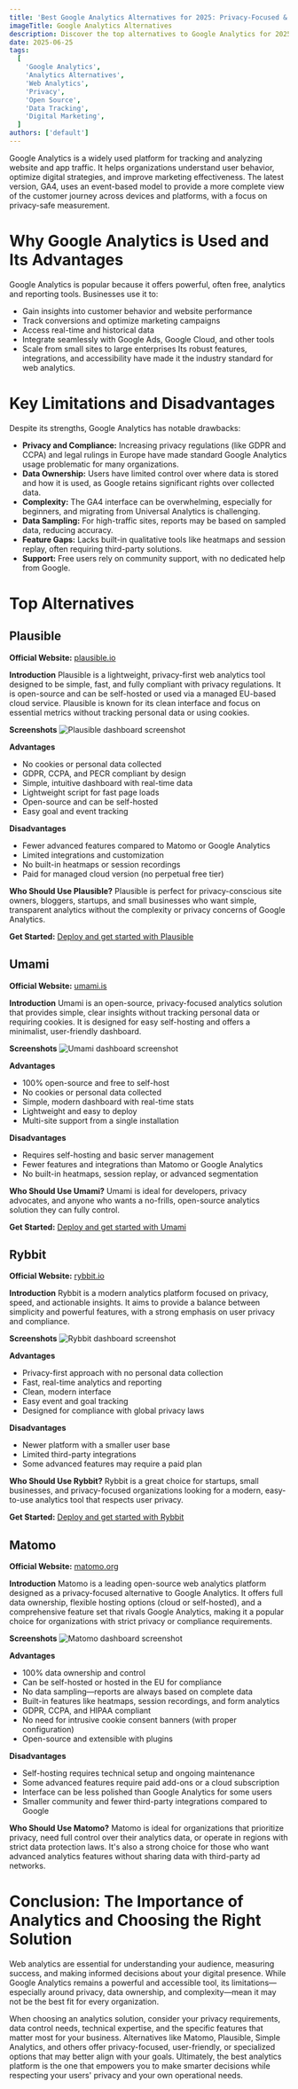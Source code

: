 ```yaml
---
title: 'Best Google Analytics Alternatives for 2025: Privacy-Focused & Powerful Options'
imageTitle: Google Analytics Alternatives
description: Discover the top alternatives to Google Analytics for 2025. Explore privacy-friendly, open-source, and feature-rich analytics tools to help you track website performance without compromising user privacy.
date: 2025-06-25
tags:
  [
    'Google Analytics',
    'Analytics Alternatives',
    'Web Analytics',
    'Privacy',
    'Open Source',
    'Data Tracking',
    'Digital Marketing',
  ]
authors: ['default']
---
```


Google Analytics is a widely used platform for tracking and analyzing website and app traffic. It helps organizations understand user behavior, optimize digital strategies, and improve marketing effectiveness. The latest version, GA4, uses an event-based model to provide a more complete view of the customer journey across devices and platforms, with a focus on privacy-safe measurement.

# Why Google Analytics is Used and Its Advantages

Google Analytics is popular because it offers powerful, often free, analytics and reporting tools. Businesses use it to:

- Gain insights into customer behavior and website performance
- Track conversions and optimize marketing campaigns
- Access real-time and historical data
- Integrate seamlessly with Google Ads, Google Cloud, and other tools
- Scale from small sites to large enterprises
  Its robust features, integrations, and accessibility have made it the industry standard for web analytics.

# Key Limitations and Disadvantages

Despite its strengths, Google Analytics has notable drawbacks:

- **Privacy and Compliance:** Increasing privacy regulations (like GDPR and CCPA) and legal rulings in Europe have made standard Google Analytics usage problematic for many organizations.
- **Data Ownership:** Users have limited control over where data is stored and how it is used, as Google retains significant rights over collected data.
- **Complexity:** The GA4 interface can be overwhelming, especially for beginners, and migrating from Universal Analytics is challenging.
- **Data Sampling:** For high-traffic sites, reports may be based on sampled data, reducing accuracy.
- **Feature Gaps:** Lacks built-in qualitative tools like heatmaps and session replay, often requiring third-party solutions.
- **Support:** Free users rely on community support, with no dedicated help from Google.

# Top Alternatives

## Plausible

**Official Website:** [plausible.io](https://plausible.io)

**Introduction** Plausible is a lightweight, privacy-first web analytics tool designed to be simple, fast, and fully compliant with privacy regulations. It is open-source and can be self-hosted or used via a managed EU-based cloud service. Plausible is known for its clean interface and focus on essential metrics without tracking personal data or using cookies.

**Screenshots** ![Plausible dashboard screenshot](./images/plausible.webp)

**Advantages**

- No cookies or personal data collected
- GDPR, CCPA, and PECR compliant by design
- Simple, intuitive dashboard with real-time data
- Lightweight script for fast page loads
- Open-source and can be self-hosted
- Easy goal and event tracking

**Disadvantages**

- Fewer advanced features compared to Matomo or Google Analytics
- Limited integrations and customization
- No built-in heatmaps or session recordings
- Paid for managed cloud version (no perpetual free tier)

**Who Should Use Plausible?** Plausible is perfect for privacy-conscious site owners, bloggers, startups, and small businesses who want simple, transparent analytics without the complexity or privacy concerns of Google Analytics.

**Get Started:** [Deploy and get started with Plausible](/products/app-store/plausible)

## Umami

**Official Website:** [umami.is](https://umami.is)

**Introduction** Umami is an open-source, privacy-focused analytics solution that provides simple, clear insights without tracking personal data or requiring cookies. It is designed for easy self-hosting and offers a minimalist, user-friendly dashboard.

**Screenshots** ![Umami dashboard screenshot](./images/umami.webp)

**Advantages**

- 100% open-source and free to self-host
- No cookies or personal data collected
- Simple, modern dashboard with real-time stats
- Lightweight and easy to deploy
- Multi-site support from a single installation

**Disadvantages**

- Requires self-hosting and basic server management
- Fewer features and integrations than Matomo or Google Analytics
- No built-in heatmaps, session replay, or advanced segmentation

**Who Should Use Umami?** Umami is ideal for developers, privacy advocates, and anyone who wants a no-frills, open-source analytics solution they can fully control.

**Get Started:** [Deploy and get started with Umami](/products/app-store/umami)

## Rybbit

**Official Website:** [rybbit.io](https://rybbit.io)

**Introduction** Rybbit is a modern analytics platform focused on privacy, speed, and actionable insights. It aims to provide a balance between simplicity and powerful features, with a strong emphasis on user privacy and compliance.

**Screenshots** ![Rybbit dashboard screenshot](./images/rybbit.webp)

**Advantages**

- Privacy-first approach with no personal data collection
- Fast, real-time analytics and reporting
- Clean, modern interface
- Easy event and goal tracking
- Designed for compliance with global privacy laws

**Disadvantages**

- Newer platform with a smaller user base
- Limited third-party integrations
- Some advanced features may require a paid plan

**Who Should Use Rybbit?** Rybbit is a great choice for startups, small businesses, and privacy-focused organizations looking for a modern, easy-to-use analytics tool that respects user privacy.

**Get Started:** [Deploy and get started with Rybbit](/products/app-store/rybbit)

## Matomo

**Official Website:** [matomo.org](https://matomo.org)

**Introduction** Matomo is a leading open-source web analytics platform designed as a privacy-focused alternative to Google Analytics. It offers full data ownership, flexible hosting options (cloud or self-hosted), and a comprehensive feature set that rivals Google Analytics, making it a popular choice for organizations with strict privacy or compliance requirements.

**Screenshots** ![Matomo dashboard screenshot](./images/matomo.webp)

**Advantages**

- 100% data ownership and control
- Can be self-hosted or hosted in the EU for compliance
- No data sampling—reports are always based on complete data
- Built-in features like heatmaps, session recordings, and form analytics
- GDPR, CCPA, and HIPAA compliant
- No need for intrusive cookie consent banners (with proper configuration)
- Open-source and extensible with plugins

**Disadvantages**

- Self-hosting requires technical setup and ongoing maintenance
- Some advanced features require paid add-ons or a cloud subscription
- Interface can be less polished than Google Analytics for some users
- Smaller community and fewer third-party integrations compared to Google

**Who Should Use Matomo?** Matomo is ideal for organizations that prioritize privacy, need full control over their analytics data, or operate in regions with strict data protection laws. It's also a strong choice for those who want advanced analytics features without sharing data with third-party ad networks.

# Conclusion: The Importance of Analytics and Choosing the Right Solution

Web analytics are essential for understanding your audience, measuring success, and making informed decisions about your digital presence. While Google Analytics remains a powerful and accessible tool, its limitations—especially around privacy, data ownership, and complexity—mean it may not be the best fit for every organization.

When choosing an analytics solution, consider your privacy requirements, data control needs, technical expertise, and the specific features that matter most for your business. Alternatives like Matomo, Plausible, Simple Analytics, and others offer privacy-focused, user-friendly, or specialized options that may better align with your goals. Ultimately, the best analytics platform is the one that empowers you to make smarter decisions while respecting your users' privacy and your own operational needs.

